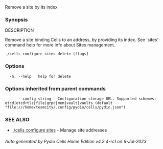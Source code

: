 Remove a site by its index

### Synopsis


DESCRIPTION

  Remove a site binding Cells to an address, by providing its index.
  See 'sites' command help for more info about Sites management.


```
./cells configure sites delete [flags]
```

### Options

```
  -h, --help   help for delete
```

### Options inherited from parent commands

```
      --config string   Configuration storage URL. Supported schemes: etcd|etcd+tls|file|grpc|mem|vault|vaults (default "file:///home/teamcity/.config/pydio/cells/pydio.json")
```

### SEE ALSO

* [./cells configure sites](./cells-configure-sites)	 - Manage site addresses

###### Auto generated by Pydio Cells Home Edition v4.2.4-rc1 on 6-Jul-2023
